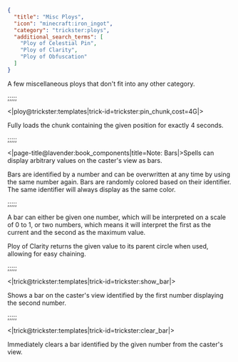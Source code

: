 ```json
{
  "title": "Misc Ploys",
  "icon": "minecraft:iron_ingot",
  "category": "trickster:ploys",
  "additional_search_terms": [
    "Ploy of Celestial Pin",
    "Ploy of Clarity",
    "Ploy of Obfuscation"
  ]
}
```

A few miscellaneous ploys that don't fit into any other category.

;;;;;

<|ploy@trickster:templates|trick-id=trickster:pin_chunk,cost=4G|>

Fully loads the chunk containing the given position for exactly 4 seconds.

;;;;;

<|page-title@lavender:book_components|title=Note: Bars|>Spells can display arbitrary values on the caster's view as bars.


Bars are identified by a number and can be overwritten at any time by using the same number again.
Bars are randomly colored based on their identifier. The same identifier will always display as the same color.

;;;;;

A bar can either be given one number, which will be interpreted on a scale of 0 to 1, or two numbers, 
which means it will interpret the first as the current and the second as the maximum value.


Ploy of Clarity returns the given value to its parent circle when used, allowing for easy chaining.

;;;;;

<|trick@trickster:templates|trick-id=trickster:show_bar|>

Shows a bar on the caster's view identified by the first number displaying the second number.

;;;;;

<|trick@trickster:templates|trick-id=trickster:clear_bar|>

Immediately clears a bar identified by the given number from the caster's view.
